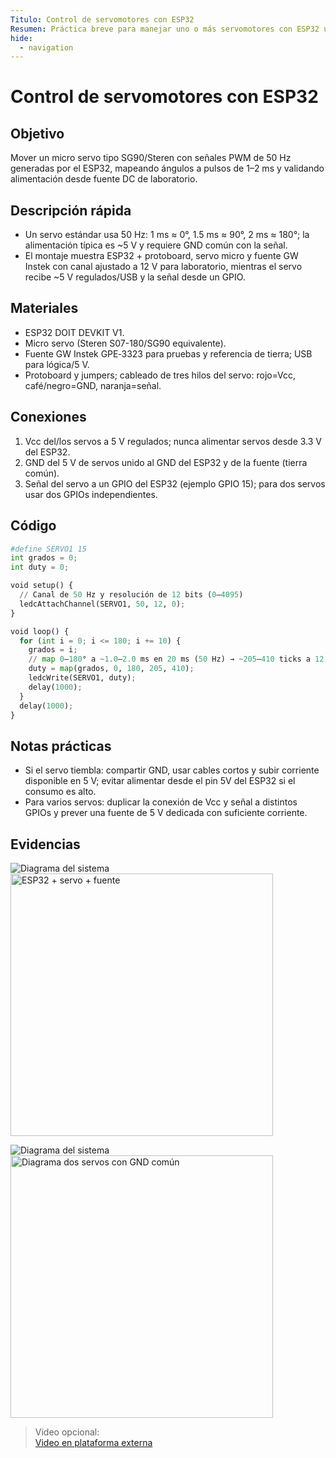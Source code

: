 ```yaml
---
Titulo: Control de servomotores con ESP32
Resumen: Práctica breve para manejar uno o más servomotores con ESP32 usando PWM de 50 Hz y mapeo de ángulos a pulsos.
hide:
  - navigation
---
```


# Control de servomotores con ESP32

## Objetivo
Mover un micro servo tipo SG90/Steren con señales PWM de 50 Hz generadas por el ESP32, mapeando ángulos a pulsos de 1–2 ms y validando alimentación desde fuente DC de laboratorio. 

## Descripción rápida
- Un servo estándar usa 50 Hz: 1 ms ≈ 0°, 1.5 ms ≈ 90°, 2 ms ≈ 180°; la alimentación típica es ~5 V y requiere GND común con la señal. 
- El montaje muestra ESP32 + protoboard, servo micro y fuente GW Instek con canal ajustado a 12 V para laboratorio, mientras el servo recibe ~5 V regulados/USB y la señal desde un GPIO. 

## Materiales
- ESP32 DOIT DEVKIT V1.   
- Micro servo (Steren S07-180/SG90 equivalente). 
- Fuente GW Instek GPE‑3323 para pruebas y referencia de tierra; USB para lógica/5 V. 
- Protoboard y jumpers; cableado de tres hilos del servo: rojo=Vcc, café/negro=GND, naranja=señal. 

## Conexiones
1. Vcc del/los servos a 5 V regulados; nunca alimentar servos desde 3.3 V del ESP32. 
2. GND del 5 V de servos unido al GND del ESP32 y de la fuente (tierra común). 
3. Señal del servo a un GPIO del ESP32 (ejemplo GPIO 15); para dos servos usar dos GPIOs independientes. 

## Código

```python
#define SERVO1 15
int grados = 0;
int duty = 0;

void setup() {
  // Canal de 50 Hz y resolución de 12 bits (0–4095)
  ledcAttachChannel(SERVO1, 50, 12, 0);
}

void loop() {
  for (int i = 0; i <= 180; i += 10) {
    grados = i;
    // map 0–180° a ~1.0–2.0 ms en 20 ms (50 Hz) → ~205–410 ticks a 12 bits
    duty = map(grados, 0, 180, 205, 410);
    ledcWrite(SERVO1, duty);
    delay(1000);
  }
  delay(1000);
}
```


## Notas prácticas
- Si el servo tiembla: compartir GND, usar cables cortos y subir corriente disponible en 5 V; evitar alimentar desde el pin 5V del ESP32 si el consumo es alto.   
- Para varios servos: duplicar la conexión de Vcc y señal a distintos GPIOs y prever una fuente de 5 V dedicada con suficiente corriente. 

## Evidencias
![Diagrama del sistema](../recursos/imgs/Segundo/Actividad_7.jpg)
<img src="../recursos/imgs/Segundo/Actividad_7.jpg" alt="ESP32 + servo + fuente" width="420"> 

![Diagrama del sistema](../recursos/imgs/Segundo/Circuito_7.jpeg)
<img src="../recursos/imgs/Segundo/Circuito_7.jpeg" alt="Diagrama dos servos con GND común" width="420"> 

> Video opcional:  
> [Video en plataforma externa](https://tu-enlace-de-video.com) 
